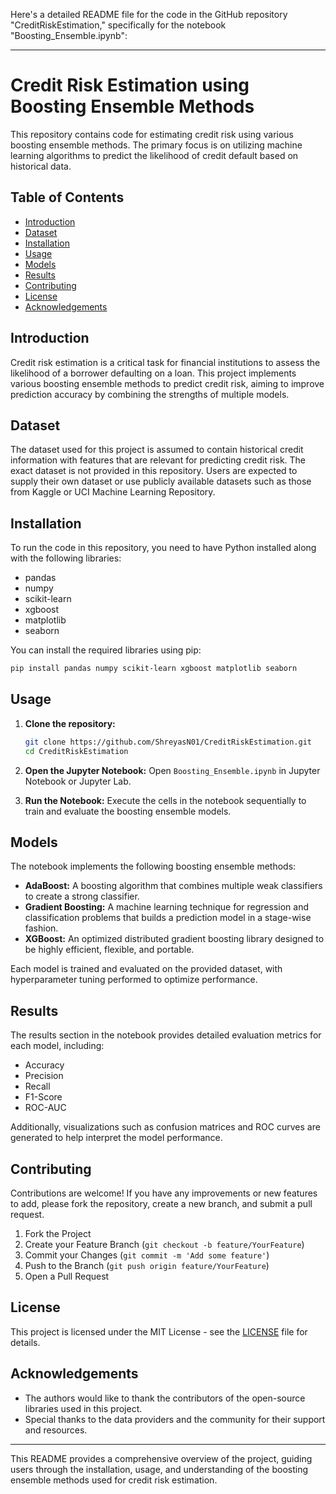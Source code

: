Here's a detailed README file for the code in the GitHub repository "CreditRiskEstimation," specifically for the notebook "Boosting_Ensemble.ipynb":

---

# Credit Risk Estimation using Boosting Ensemble Methods

This repository contains code for estimating credit risk using various boosting ensemble methods. The primary focus is on utilizing machine learning algorithms to predict the likelihood of credit default based on historical data.

## Table of Contents

- [Introduction](#introduction)
- [Dataset](#dataset)
- [Installation](#installation)
- [Usage](#usage)
- [Models](#models)
- [Results](#results)
- [Contributing](#contributing)
- [License](#license)
- [Acknowledgements](#acknowledgements)

## Introduction

Credit risk estimation is a critical task for financial institutions to assess the likelihood of a borrower defaulting on a loan. This project implements various boosting ensemble methods to predict credit risk, aiming to improve prediction accuracy by combining the strengths of multiple models.

## Dataset

The dataset used for this project is assumed to contain historical credit information with features that are relevant for predicting credit risk. The exact dataset is not provided in this repository. Users are expected to supply their own dataset or use publicly available datasets such as those from Kaggle or UCI Machine Learning Repository.

## Installation

To run the code in this repository, you need to have Python installed along with the following libraries:

- pandas
- numpy
- scikit-learn
- xgboost
- matplotlib
- seaborn

You can install the required libraries using pip:

```bash
pip install pandas numpy scikit-learn xgboost matplotlib seaborn
```

## Usage

1. **Clone the repository:**
   ```bash
   git clone https://github.com/ShreyasN01/CreditRiskEstimation.git
   cd CreditRiskEstimation
   ```

2. **Open the Jupyter Notebook:**
   Open `Boosting_Ensemble.ipynb` in Jupyter Notebook or Jupyter Lab.

3. **Run the Notebook:**
   Execute the cells in the notebook sequentially to train and evaluate the boosting ensemble models.

## Models

The notebook implements the following boosting ensemble methods:

- **AdaBoost:** A boosting algorithm that combines multiple weak classifiers to create a strong classifier.
- **Gradient Boosting:** A machine learning technique for regression and classification problems that builds a prediction model in a stage-wise fashion.
- **XGBoost:** An optimized distributed gradient boosting library designed to be highly efficient, flexible, and portable.

Each model is trained and evaluated on the provided dataset, with hyperparameter tuning performed to optimize performance.

## Results

The results section in the notebook provides detailed evaluation metrics for each model, including:

- Accuracy
- Precision
- Recall
- F1-Score
- ROC-AUC

Additionally, visualizations such as confusion matrices and ROC curves are generated to help interpret the model performance.

## Contributing

Contributions are welcome! If you have any improvements or new features to add, please fork the repository, create a new branch, and submit a pull request.

1. Fork the Project
2. Create your Feature Branch (`git checkout -b feature/YourFeature`)
3. Commit your Changes (`git commit -m 'Add some feature'`)
4. Push to the Branch (`git push origin feature/YourFeature`)
5. Open a Pull Request

## License

This project is licensed under the MIT License - see the [LICENSE](LICENSE) file for details.

## Acknowledgements

- The authors would like to thank the contributors of the open-source libraries used in this project.
- Special thanks to the data providers and the community for their support and resources.

---

This README provides a comprehensive overview of the project, guiding users through the installation, usage, and understanding of the boosting ensemble methods used for credit risk estimation.
